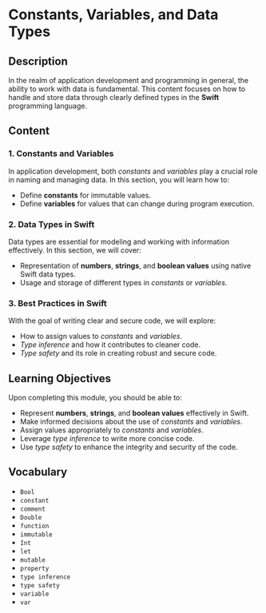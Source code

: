 # Constants, Variables, and Data Types

## Description

In the realm of application development and programming in general, the ability to work with data is fundamental. This content focuses on how to handle and store data through clearly defined types in the **Swift** programming language.

## Content

### 1. Constants and Variables

In application development, both *constants* and *variables* play a crucial role in naming and managing data. In this section, you will learn how to:

- Define **constants** for immutable values.
- Define **variables** for values that can change during program execution.

### 2. Data Types in Swift

Data types are essential for modeling and working with information effectively. In this section, we will cover:

- Representation of **numbers**, **strings**, and **boolean values** using native Swift data types.
- Usage and storage of different types in *constants* or *variables*.

### 3. Best Practices in Swift

With the goal of writing clear and secure code, we will explore:

- How to assign values to *constants* and *variables*.
- *Type inference* and how it contributes to cleaner code.
- *Type safety* and its role in creating robust and secure code.

## Learning Objectives

Upon completing this module, you should be able to:

- Represent **numbers**, **strings**, and **boolean values** effectively in Swift.
- Make informed decisions about the use of *constants* and *variables*.
- Assign values appropriately to *constants* and *variables*.
- Leverage *type inference* to write more concise code.
- Use *type safety* to enhance the integrity and security of the code.

## Vocabulary 
- `Bool`
- `constant`
- `comment`
- `Double`
- `function`
- `immutable`
- `Int`
- `let`
- `mutable` 
- `property`
- `type inference`
- `type safety`
- `variable`
- `var`
